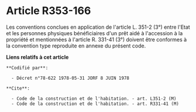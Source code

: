 # Article R353-166

Les conventions conclues en application de l'article L. 351-2 (3°) entre l'Etat et les personnes physiques bénéficiaires d'un
prêt aidé à l'accession à la propriété et mentionnées à l'article R. 331-41 (3°) doivent être conformes à la convention type
reproduite en annexe du présent code.

**Liens relatifs à cet article**

	**Codifié par**:

	  - Décret n°78-622 1978-05-31 JORF 8 JUIN 1978

	**Cite**:

	  - Code de la construction et de l'habitation. - art. L351-2 (M)
	  - Code de la construction et de l'habitation. - art. R331-41 (M)
